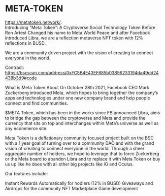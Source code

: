 # META-TOKEN
https://metatoken.network/.  
Introducing “Meta Token”: A Cryptoverse Social Technology Token
Before Ron Artest Changed his name to Meta World Peace and after Facebook introduced Libra, we are a reflection metaverse NFT token with 12% reflections in BUSD.

We are a community driven project with the vision of creating to connect everyone in the world.

Contract: https://bscscan.com/address/0xFC5B4E43EF685b03856233194da49dd24438b3d9#code

What is Meta Token About
On October 28th 2021, Facebook CEO Mark Zuckerberg introduced Meta, which hopes to bring together the company’s apps and technologies under one new company brand and help people connect and find communities.

$META Token, which has been in the works since FB announced Libra, aims to bridge the gap between the cryptoverse and Meta and provide the currency that sits on top and interchanges within Meta’s universe as well as any ecommerce site.

Meta Token is a deflationary community focused project built on the BSC with a 1 year goal of turning over to a community DAO and with the grand vision of creating to connect everyone in the world. Through a sheer aggregate number of holders, we hope to leverage that to force Zuckerberg or the Meta board to abandon Libra and to replace it with Meta Token or buy us up like he does with all other big projects like IG and Oculus.

Our features include:

Instant Rewards Automatically for hodlers (12% in BUSD)
Giveaways and Airdrops for the community
NFT Marketplace
Game development
